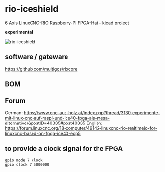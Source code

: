 # rio-iceshield
6 Axis LinuxCNC-RIO Raspberry-PI FPGA-Hat - kicad project

**experimental**


![rio-iceshield](./rio-iceshield.png)

## software / gateware
https://github.com/multigcs/riocore

## BOM


## Forum
German: https://www.cnc-aus-holz.at/index.php?thread/3130-experimente-mit-linux-cnc-auf-raspi-und-ice40-fpga-als-mesa-alternative/&postID=40335#post40335
English: https://forum.linuxcnc.org/18-computer/49142-linuxcnc-rio-realtimeio-for-linuxcnc-based-on-fpga-ice40-ecp5

## to provide a clock signal for the FPGA
```
gpio mode 7 clock
gpio clock 7 5000000
```

